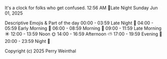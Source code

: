 It's a clock for folks who get confused.
   12:56 AM
 🌌Late Night
   Sunday
  Jun 01, 2025

 Descriptive Emojis & Part of the day
    00:00 - 03:59 Late Night 🌌
    04:00 - 05:59 Early Morning 🌄
    06:00 - 08:59 Morning 🌅
    09:00 - 11:59 Late Morning ☀️
    12:00 - 13:59 Noon 🌞
    14:00 - 16:59 Afternoon ⛅
    17:00 - 19:59 Evening 🌆
    20:00 - 23:59 Night 🌃
    
Copyright (c) 2025 Perry Weinthal